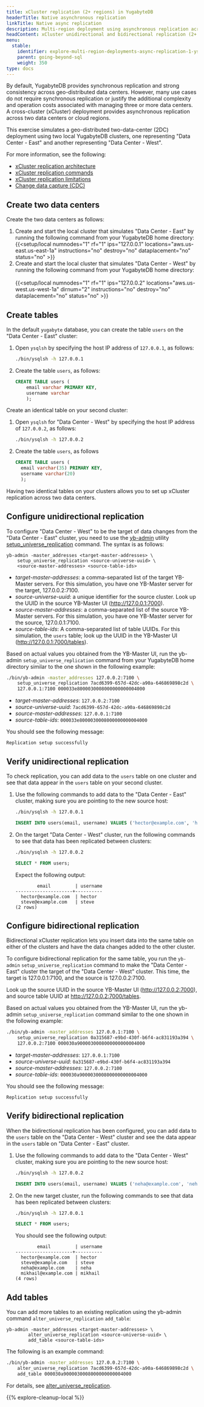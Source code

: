 ```yaml
---
title: xCluster replication (2+ regions) in YugabyteDB
headerTitle: Native asynchronous replication
linkTitle: Native async replication
description: Multi-region deployment using asynchronous replication across two or more data centers.
headContent: xCluster unidirectional and bidirectional replication (2+ regions)
menu:
  stable:
    identifier: explore-multi-region-deployments-async-replication-1-ysql
    parent: going-beyond-sql
    weight: 350
type: docs
---
```


By default, YugabyteDB provides synchronous replication and strong consistency across geo-distributed data centers. However, many use cases do not require synchronous replication or justify the additional complexity and operation costs associated with managing three or more data centers. A cross-cluster (xCluster) deployment provides asynchronous replication across two data centers or cloud regions.

This exercise simulates a geo-distributed two-data-center (2DC) deployment using two local YugabyteDB clusters, one representing "Data Center - East" and another representing "Data Center - West".

For more information, see the following:

- [xCluster replication architecture](../../../architecture/docdb-replication/async-replication/)
- [xCluster replication commands](../../../admin/yb-admin/#xcluster-replication-commands)
- [xCluster replication limitations](../../../architecture/docdb-replication/async-replication/#limitations)
- [Change data capture (CDC)](../../../architecture/docdb-replication/change-data-capture/)

## Create two data centers

Create the two data centers as follows:

1. Create and start the local cluster that simulates "Data Center - East" by running the following command from your YugabyteDB home directory:
{{<setup/local numnodes="1" rf="1" ips="127.0.0.1" locations="aws.us-east.us-east-1a"
               instructions="no" destroy="no" dataplacement="no" status="no" >}}
1. Create and start the local cluster that simulates "Data Center - West" by running the following command from your YugabyteDB home directory:<br><br>
{{<setup/local numnodes="1" rf="1" ips="127.0.0.2" locations="aws.us-west.us-west-1a" dirnum="2"
               instructions="no" destroy="no" dataplacement="no" status="no" >}}

## Create tables

In the default `yugabyte` database, you can create the table `users` on the "Data Center - East" cluster:

1. Open `ysqlsh` by specifying the host IP address of `127.0.0.1`, as follows:

    ```sh
    ./bin/ysqlsh -h 127.0.0.1
    ```

1. Create the table `users`, as follows:

    ```sql
    CREATE TABLE users (
        email varchar PRIMARY KEY,
        username varchar
        );
    ```

Create an identical table on your second cluster:

1. Open `ysqlsh` for "Data Center - West" by specifying the host IP address of `127.0.0.2`, as follows:

    ```sh
    ./bin/ysqlsh -h 127.0.0.2
    ```

1. Create the table `users`, as follows

    ```sql
    CREATE TABLE users (
      email varchar(35) PRIMARY KEY,
      username varchar(20)
      );
    ```

Having two identical tables on your clusters allows you to set up xCluster replication across two data centers.

## Configure unidirectional replication

To configure "Data Center - West" to be the target of data changes from the "Data Center - East" cluster, you need to use the [yb-admin](../../../admin/yb-admin/) utility [setup_universe_replication](../../../admin/yb-admin/#xcluster-replication-commands) command. The syntax is as follows:

```sh.output
yb-admin -master_addresses <target-master-addresses> \
    setup_universe_replication <source-universe-uuid> \
    <source-master-addresses> <source-table-ids>
```

- *target-master-addresses*: a comma-separated list of the target YB-Master servers. For this simulation, you have one YB-Master server for the target, 127.0.0.2:7100.
- *source-universe-uuid*: a unique identifier for the source cluster. Look up the UUID in the source YB-Master UI (<http://127.0.0.1:7000>).
- *source-master-addresses*: a comma-separated list of the source YB-Master servers. For this simulation, you have one YB-Master server for the source, 127.0.0.1:7100.
- *source-table-ids*: A comma-separated list of table UUIDs. For this simulation, the `users` table; look up the UUID in the YB-Master UI (<http://127.0.0.1:7000/tables>).

Based on actual values you obtained from the YB-Master UI, run the yb-admin `setup_universe_replication` command from your YugabyteDB home directory similar to the one shown in the following example:

```sh
./bin/yb-admin -master_addresses 127.0.0.2:7100 \
    setup_universe_replication 7acd6399-657d-42dc-a90a-646869898c2d \
    127.0.0.1:7100 000033e8000030008000000000004000
```

- *target-master-addresses*: `127.0.0.2:7100`
- *source-universe-uuid*: `7acd6399-657d-42dc-a90a-646869898c2d`
- *source-master-addresses*: `127.0.0.1:7100`
- *source-table-ids*: `000033e8000030008000000000004000`

You should see the following message:

```output
Replication setup successfully
```

## Verify unidirectional replication

To check replication, you can add data to the `users` table on one cluster and see that data appear in the `users` table on your second cluster.

1. Use the following commands to add data to the "Data Center - East" cluster, making sure you are pointing to the new source host:

    ```sh
    ./bin/ysqlsh -h 127.0.0.1
    ```

    ```sql
    INSERT INTO users(email, username) VALUES ('hector@example.com', 'hector'), ('steve@example.com', 'steve');
    ```

1. On the target "Data Center - West" cluster, run the following commands to see that data has been replicated between clusters:

    ```sh
    ./bin/ysqlsh -h 127.0.0.2
    ```

    ```sql
    SELECT * FROM users;
    ```

    Expect the following output:

    ```output
            email         | username
    ---------------------+----------
      hector@example.com  | hector
      steve@example.com   | steve
    (2 rows)
    ```

## Configure bidirectional replication

Bidirectional xCluster replication lets you insert data into the same table on either of the clusters and have the data changes added to the other cluster.

To configure bidirectional replication for the same table, you run the `yb-admin` `setup_universe_replication` command to make the "Data Center - East" cluster the target of the "Data Center - West" cluster. This time, the target is 127.0.0.1:7100, and the source is 127.0.0.2:7100.

Look up the source UUID in the source YB-Master UI (<http://127.0.0.2:7000>), and source table UUID at <http://127.0.0.2:7000/tables>.

Based on actual values you obtained from the YB-Master UI, run the yb-admin `setup_universe_replication` command similar to the one shown in the following example:

```sh
./bin/yb-admin -master_addresses 127.0.0.1:7100 \
    setup_universe_replication 0a315687-e9bd-430f-b6f4-ac831193a394 \
    127.0.0.2:7100 000030a9000030008000000000004000
```

- *target-master-addresses*: `127.0.0.1:7100`
- *source-universe-uuid*: `0a315687-e9bd-430f-b6f4-ac831193a394`
- *source-master-addresses*: `127.0.0.2:7100`
- *source-table-ids*: `000030a9000030008000000000004000`

You should see the following message:

```output
Replication setup successfully
```

## Verify bidirectional replication

When the bidirectional replication has been configured, you can add data to the `users` table on the "Data Center - West" cluster and see the data appear in the `users` table on "Data Center - East" cluster.

1. Use the following commands to add data to the "Data Center - West" cluster, making sure you are pointing to the new source host:

    ```sh
    ./bin/ysqlsh -h 127.0.0.2
    ```

    ```sql
    INSERT INTO users(email, username) VALUES ('neha@example.com', 'neha'), ('mikhail@example.com', 'mikhail');
    ```

2. On the new target cluster, run the following commands to see that data has been replicated between clusters:

    ```sh
    ./bin/ysqlsh -h 127.0.0.1
    ```

    ```sql
    SELECT * FROM users;
     ```

    You should see the following output:

    ```output
            email         | username
    ---------------------+----------
      hector@example.com  | hector
      steve@example.com   | steve
      neha@example.com    | neha
      mikhail@example.com | mikhail
    (4 rows)
    ```

## Add tables

You can add more tables to an existing replication using the yb-admin command `alter_universe_replication` `add_table`:

```sh.output
yb-admin -master_addresses <target-master-addresses> \
        alter_universe_replication <source-universe-uuid> \
        add_table <source-table-ids>
```

The following is an example command:

```sh
./bin/yb-admin -master_addresses 127.0.0.2:7100 \
    alter_universe_replication 7acd6399-657d-42dc-a90a-646869898c2d \
    add_table 000030a9000030008000000000004000
```

For details, see [alter_universe_replication](../../../admin/yb-admin/#alter-universe-replication).

{{% explore-cleanup-local %}}
